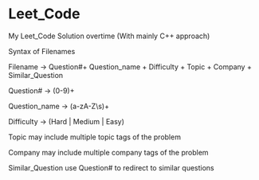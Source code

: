 # Leet_Code
My Leet_Code Solution overtime (With mainly C++ approach)

Syntax of Filenames

Filename -> Question#+ Question_name + Difficulty + Topic + Company + Similar_Question 

Question# -> (0-9)+ 

Question_name -> (a-zA-Z\s)+

Difficulty -> (Hard | Medium | Easy)

Topic may include multiple topic tags of the problem

Company may include multiple company tags of the problem

Similar_Question use Question# to redirect to similar questions
